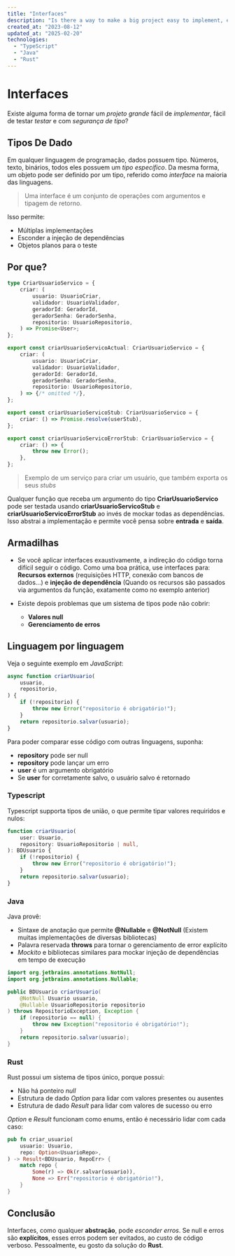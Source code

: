```yaml
---
title: "Interfaces"
description: "Is there a way to make a big project easy to implement, easy to test and type-safe?"
created_at: "2023-08-12"
updated_at: "2025-02-20"
technologies:
  - "TypeScript"
  - "Java"
  - "Rust"
---
```


# Interfaces

Existe alguma forma de tornar um _projeto grande_ fácil de _implementar_, fácil de testar _testar_ e
com _segurança de tipo_?

## Tipos De Dado

Em qualquer linguagem de programação, dados possuem tipo. Números, texto, binários, todos eles
possuem um _tipo específico_. Da mesma forma, um objeto pode ser definido por um tipo, referido como
_interface_ na maioria das linguagens.

> Uma interface é um conjunto de operações com argumentos e tipagem de retorno.

Isso permite:

- Múltiplas implementações
- Esconder a injeção de dependências
- Objetos planos para o teste

## Por que?

```ts
type CriarUsuarioServico = {
    criar: (
        usuario: UsuarioCriar,
        validador: UsuarioValidador,
        geradorId: GeradorId,
        geradorSenha: GeradorSenha,
        repositorio: UsuarioRepositorio,
    ) => Promise<User>;
};

export const criarUsuarioServicoActual: CriarUsuarioServico = {
    criar: (
        usuario: UsuarioCriar,
        validador: UsuarioValidador,
        geradorId: GeradorId,
        geradorSenha: GeradorSenha,
        repositorio: UsuarioRepositorio,
    ) => {/* omitted */},
};

export const criarUsuarioServicoStub: CriarUsuarioServico = {
    criar: () => Promise.resolve(userStub),
};

export const criarUsuarioServicoErrorStub: CriarUsuarioServico = {
    criar: () => {
        throw new Error();
    },
};
```

> Exemplo de um serviço para criar um usuário, que também exporta os seus _stubs_

Qualquer função que receba um argumento do tipo **CriarUsuarioServico** pode ser testada usando
**criarUsuarioServicoStub** e **criarUsuarioServicoErrorStub** ao invés de mockar todas as
dependências. Isso abstrai a implementação e permite você pensa sobre **entrada** e **saída**.

## Armadilhas

- Se você aplicar interfaces exaustivamente, a indireção do código torna difícil seguir o código.
  Como uma boa prática, use interfaces para: **Recursos externos** (requisições HTTP, conexão com
  bancos de dados...) e **injeção de dependência** (Quando os recursos são passados via argumentos
  da função, exatamente como no exemplo anterior)

- Existe depois problemas que um sistema de tipos pode não cobrir:

  - **Valores null**
  - **Gerenciamento de erros**

## Linguagem por linguagem

Veja o seguinte exemplo em _JavaScript_:

```js
async function criarUsuario(
    usuario,
    repositorio,
) {
    if (!repositorio) {
        throw new Error("repositorio é obrigatório!");
    }
    return repositorio.salvar(usuario);
}
```

Para poder comparar esse código com outras linguagens, suponha:

- **repository** pode ser null
- **repository** pode lançar um erro
- **user** é um argumento obrigatório
- Se **user** for corretamente salvo, o usuário salvo é retornado

### Typescript

Typescript supporta tipos de união, o que permite tipar valores requiridos e nulos:

```ts
function criarUsuario(
    user: Usuario,
    repository: UsuarioRepositorio | null,
): BDUsuario {
    if (!repositorio) {
        throw new Error("repositorio é obrigatório!");
    }
    return repositorio.salvar(usuario);
}
```

### Java

Java provê:

- Sintaxe de anotação que permite **@Nullable** e **@NotNull** (Existem muitas implementações de
  diversas bibliotecas)
- Palavra reservada **throws** para tornar o gerenciamento de error explícito
- _Mockito_ e bibliotecas similares para mockar injeção de dependências em tempo de execução

```java
import org.jetbrains.annotations.NotNull;
import org.jetbrains.annotations.Nullable;

public BDUsuario criarUsuario(
    @NotNull Usuario usuario,
    @Nullable UsuarioRepositorio repositorio
) throws RepositorioException, Exception {
    if (repositorio == null) {
        throw new Exception("repositorio é obrigatório!");
    }
    return repositorio.salvar(usuario);
}
```

### Rust

Rust possui um sistema de tipos único, porque possui:

- Não há ponteiro _null_
- Estrutura de dado _Option_ para lidar com valores presentes ou ausentes
- Estrutura de dado _Result_ para lidar com valores de sucesso ou erro

_Option_ e _Result_ funcionam como enums, então é necessário lidar com cada caso:

```rust
pub fn criar_usuario(
    usuario: Usuario,
    repo: Option<UsuarioRepo>,
) -> Result<BDUsuario, RepoErr> {
    match repo {
        Some(r) => Ok(r.salvar(usuario)),
        None => Err("repositorio é obrigatório!"),
    }
}
```

## Conclusão

Interfaces, como qualquer **abstração**, pode _esconder erros_. Se null e erros são **explícitos**,
esses erros podem ser evitados, ao custo de código verboso. Pessoalmente, eu gosto da solução do
**Rust**.
